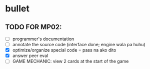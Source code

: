 # bullet

## TODO FOR MP02:
- [ ] programmer's documentation
- [ ] annotate the source code (interface done; engine wala pa huhu)
- [X] optimize/organize special code = pass na ako dito
- [X] answer peer eval
- [ ] GAME MECHANIC: view 2 cards at the start of the game
